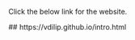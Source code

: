 <html>
<body>
<p>Click the below link for the website.</p>
</body>
</html>
## https://vdilip.github.io/intro.html
